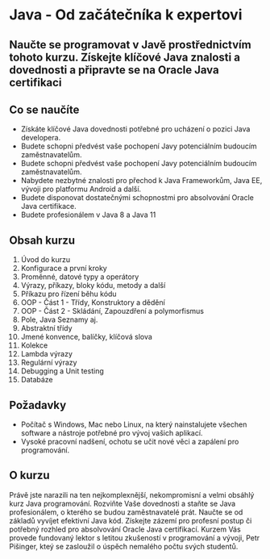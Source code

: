 # Java - Od začátečníka k expertovi
## Naučte se programovat v Javě prostřednictvím tohoto kurzu. Získejte klíčové Java znalosti a dovednosti a připravte se na Oracle Java certifikaci
## Co se naučíte
* Získáte klíčové Java dovednosti potřebné pro ucházení o pozici Java developera.
* Budete schopni předvést vaše pochopení Javy potenciálním budoucím zaměstnavatelům.
* Budete schopni předvést vaše pochopení Javy potenciálním budoucím zaměstnavatelům.
* Nabydete nezbytné znalosti pro přechod k Java Frameworkům, Java EE, vývoji pro platformu Android a další.
* Budete disponovat dostatečnými schopnostmi pro absolvování Oracle Java certifikace.
* Budete profesionálem v Java 8 a Java 11
## Obsah kurzu
1. Úvod do kurzu
2. Konfigurace a první kroky
3. Proměnné, datové typy a operátory
4. Výrazy, příkazy, bloky kódu, metody a další
5. Příkazu pro řízení běhu kódu
6. OOP - Část 1 - Třídy, Konstruktory a dědění
7. OOP - Část 2 - Skládání, Zapouzdření a polymorfismus
8. Pole, Java Seznamy aj.
9. Abstraktní třídy
10. Jmené konvence, balíčky, klíčová slova
11. Kolekce
12. Lambda výrazy
13. Regulární výrazy
14. Debugging a Unit testing
15. Databáze
## Požadavky
* Počítač s Windows, Mac nebo Linux, na který nainstalujete všechen software a nástroje potřebné pro vývoj vašich aplikací.
* Vysoké pracovní nadšení, ochotu se učit nové věci a zapálení pro programování.
## O kurzu
Právě jste narazili na ten nejkomplexnější, nekompromisní a velmi obsáhlý kurz Java programování. Rozviňte Vaše dovednosti a staňte se Java profesionálem, o kterého se budou zaměstnavatelé prát. Naučte se od základů vyvíjet efektivní Java kód. Získejte zázemí pro profesní postup či potřebný rozhled pro absolvování Oracle Java certifikací. Kurzem Vás provede fundovaný lektor s letitou zkušeností v programování a vývoji, Petr Pišinger, kteý se zasloužil o úspěch nemalého počtu svých studentů.
